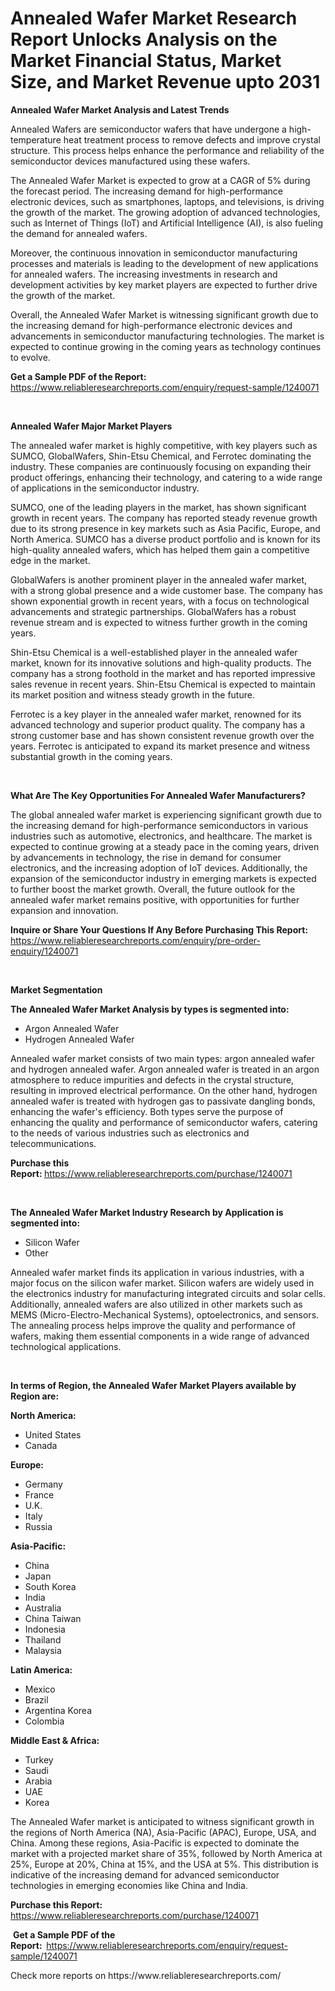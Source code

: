 <p><h1>Annealed Wafer Market Research Report Unlocks Analysis on the Market Financial Status, Market Size, and Market Revenue upto 2031</h1></p><p><strong>Annealed Wafer Market Analysis and Latest Trends</strong></p>
<p><p>Annealed Wafers are semiconductor wafers that have undergone a high-temperature heat treatment process to remove defects and improve crystal structure. This process helps enhance the performance and reliability of the semiconductor devices manufactured using these wafers.</p><p>The Annealed Wafer Market is expected to grow at a CAGR of 5% during the forecast period. The increasing demand for high-performance electronic devices, such as smartphones, laptops, and televisions, is driving the growth of the market. The growing adoption of advanced technologies, such as Internet of Things (IoT) and Artificial Intelligence (AI), is also fueling the demand for annealed wafers.</p><p>Moreover, the continuous innovation in semiconductor manufacturing processes and materials is leading to the development of new applications for annealed wafers. The increasing investments in research and development activities by key market players are expected to further drive the growth of the market.</p><p>Overall, the Annealed Wafer Market is witnessing significant growth due to the increasing demand for high-performance electronic devices and advancements in semiconductor manufacturing technologies. The market is expected to continue growing in the coming years as technology continues to evolve.</p></p>
<p><strong>Get a Sample PDF of the Report:&nbsp;</strong> <a href="https://www.reliableresearchreports.com/enquiry/request-sample/1240071">https://www.reliableresearchreports.com/enquiry/request-sample/1240071</a></p>
<p>&nbsp;</p>
<p><strong>Annealed Wafer Major Market Players</strong></p>
<p><p>The annealed wafer market is highly competitive, with key players such as SUMCO, GlobalWafers, Shin-Etsu Chemical, and Ferrotec dominating the industry. These companies are continuously focusing on expanding their product offerings, enhancing their technology, and catering to a wide range of applications in the semiconductor industry.</p><p>SUMCO, one of the leading players in the market, has shown significant growth in recent years. The company has reported steady revenue growth due to its strong presence in key markets such as Asia Pacific, Europe, and North America. SUMCO has a diverse product portfolio and is known for its high-quality annealed wafers, which has helped them gain a competitive edge in the market.</p><p>GlobalWafers is another prominent player in the annealed wafer market, with a strong global presence and a wide customer base. The company has shown exponential growth in recent years, with a focus on technological advancements and strategic partnerships. GlobalWafers has a robust revenue stream and is expected to witness further growth in the coming years.</p><p>Shin-Etsu Chemical is a well-established player in the annealed wafer market, known for its innovative solutions and high-quality products. The company has a strong foothold in the market and has reported impressive sales revenue in recent years. Shin-Etsu Chemical is expected to maintain its market position and witness steady growth in the future.</p><p>Ferrotec is a key player in the annealed wafer market, renowned for its advanced technology and superior product quality. The company has a strong customer base and has shown consistent revenue growth over the years. Ferrotec is anticipated to expand its market presence and witness substantial growth in the coming years.</p></p>
<p>&nbsp;</p>
<p><strong>What Are The Key Opportunities For Annealed Wafer Manufacturers?</strong></p>
<p><p>The global annealed wafer market is experiencing significant growth due to the increasing demand for high-performance semiconductors in various industries such as automotive, electronics, and healthcare. The market is expected to continue growing at a steady pace in the coming years, driven by advancements in technology, the rise in demand for consumer electronics, and the increasing adoption of IoT devices. Additionally, the expansion of the semiconductor industry in emerging markets is expected to further boost the market growth. Overall, the future outlook for the annealed wafer market remains positive, with opportunities for further expansion and innovation.</p></p>
<p><strong>Inquire or Share Your Questions If Any Before Purchasing This Report:</strong> <a href="https://www.reliableresearchreports.com/enquiry/pre-order-enquiry/1240071">https://www.reliableresearchreports.com/enquiry/pre-order-enquiry/1240071</a></p>
<p>&nbsp;</p>
<p><strong>Market Segmentation</strong></p>
<p><strong>The Annealed Wafer Market Analysis by types is segmented into:</strong></p>
<p><ul><li>Argon Annealed Wafer</li><li>Hydrogen Annealed Wafer</li></ul></p>
<p><p>Annealed wafer market consists of two main types: argon annealed wafer and hydrogen annealed wafer. Argon annealed wafer is treated in an argon atmosphere to reduce impurities and defects in the crystal structure, resulting in improved electrical performance. On the other hand, hydrogen annealed wafer is treated with hydrogen gas to passivate dangling bonds, enhancing the wafer's efficiency. Both types serve the purpose of enhancing the quality and performance of semiconductor wafers, catering to the needs of various industries such as electronics and telecommunications.</p></p>
<p><strong>Purchase this Report:&nbsp;</strong><a href="https://www.reliableresearchreports.com/purchase/1240071">https://www.reliableresearchreports.com/purchase/1240071</a></p>
<p>&nbsp;</p>
<p><strong>The Annealed Wafer Market Industry Research by Application is segmented into:</strong></p>
<p><ul><li>Silicon Wafer</li><li>Other</li></ul></p>
<p><p>Annealed wafer market finds its application in various industries, with a major focus on the silicon wafer market. Silicon wafers are widely used in the electronics industry for manufacturing integrated circuits and solar cells. Additionally, annealed wafers are also utilized in other markets such as MEMS (Micro-Electro-Mechanical Systems), optoelectronics, and sensors. The annealing process helps improve the quality and performance of wafers, making them essential components in a wide range of advanced technological applications.</p></p>
<p>&nbsp;</p>
<p><strong>In terms of Region, the Annealed Wafer Market Players available by Region are:</strong></p>
<p>
    <p> <strong> North America: </strong>
        <ul>
            <li>United States</li>
            <li>Canada</li>
        </ul>
        </p> 
    <p> <strong> Europe: </strong>
        <ul>
            <li>Germany</li>
            <li>France</li>
            <li>U.K.</li>
            <li>Italy</li>
            <li>Russia</li>
        </ul>
        </p> 
    <p> <strong> Asia-Pacific: </strong>
        <ul>
            <li>China</li>
            <li>Japan</li>
            <li>South Korea</li>
            <li>India</li>
            <li>Australia</li>
            <li>China Taiwan</li>
            <li>Indonesia</li>
            <li>Thailand</li>
            <li>Malaysia</li>
        </ul>
        </p> 
    <p> <strong> Latin America: </strong>
        <ul>
            <li>Mexico</li>
            <li>Brazil</li>
            <li>Argentina Korea</li>
            <li>Colombia</li>
        </ul>
        </p> 
    <p> <strong> Middle East & Africa: </strong>
        <ul>
            <li>Turkey</li>
            <li>Saudi</li>
            <li>Arabia</li>
            <li>UAE</li>
            <li>Korea</li>
        </ul>
    </p>
    </p>
<p><p>The Annealed Wafer market is anticipated to witness significant growth in the regions of North America (NA), Asia-Pacific (APAC), Europe, USA, and China. Among these regions, Asia-Pacific is expected to dominate the market with a projected market share of 35%, followed by North America at 25%, Europe at 20%, China at 15%, and the USA at 5%. This distribution is indicative of the increasing demand for advanced semiconductor technologies in emerging economies like China and India.</p></p>
<p><strong>Purchase this Report: </strong><a href="https://www.reliableresearchreports.com/purchase/1240071">https://www.reliableresearchreports.com/purchase/1240071</a></p>
<p>&nbsp;<strong>Get a Sample PDF of the Report:&nbsp;&nbsp;</strong><a href="https://www.reliableresearchreports.com/enquiry/request-sample/1240071">https://www.reliableresearchreports.com/enquiry/request-sample/1240071</a></p>
<p><strong></strong></p>
<p>Check more reports on https://www.reliableresearchreports.com/</p>